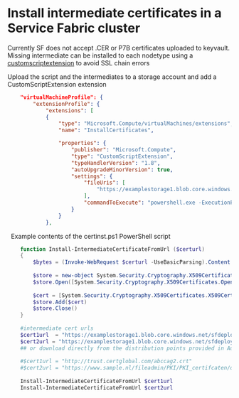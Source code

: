 # Install intermediate certificates in a Service Fabric cluster

Currently SF does not accept .CER or P7B certificates uploaded to keyvault.  
Missing intermediate can be installed to each nodetype using a [customscriptextension](https://blogs.technet.microsoft.com/stefan_stranger/2017/07/31/using-azure-custom-script-extension-to-execute-scripts-on-azure-vms/ "Examples of CustomScriptExtensions and DSC") to avoid SSL chain errors 

Upload the script and the intermediates to a storage account and add a CustomScriptExtension extension 

```json
    "virtualMachineProfile": {
        "extensionProfile": {
            "extensions": [
            {
                "type": "Microsoft.Compute/virtualMachines/extensions",
                "name": "InstallCertificates",

                "properties": {
                    "publisher": "Microsoft.Compute",
                    "type": "CustomScriptExtension",
                    "typeHandlerVersion": "1.8",
                    "autoUpgradeMinorVersion": true,
                    "settings": {
                        "fileUris": [
                            "https://examplestorage1.blob.core.windows.net/sfdeploy/certinst.ps1"
                        ],
                        "commandToExecute": "powershell.exe -ExecutionPolicy Unrestricted -File certinst.ps1"
                    }
                }
            },
```

 
Example contents of the certinst.ps1 PowerShell script 

```PowerShell
    function Install-IntermediateCertificateFromUrl ($certurl)
    {
        $bytes = (Invoke-WebRequest $certurl -UseBasicParsing).Content
     
        $store = new-object System.Security.Cryptography.X509Certificates.X509Store "CA", "LocalMachine"
        $store.Open([System.Security.Cryptography.X509Certificates.OpenFlags]::ReadWrite)
     
        $cert = [System.Security.Cryptography.X509Certificates.X509Certificate2]$bytes
        $store.Add($cert)
        $store.Close()
    }
     
    #intermediate cert urls   
    $cert1url  = "https://examplestorage1.blob.core.windows.net/sfdeploy/abccag2.crt"
    $cert2url = "https://examplestorage1.blob.core.windows.net/sfdeploy/defcag2.crt"
    ## or download directly from the distribution points provided in Authority Info Access Extensions
     
    #$cert1url = "http://trust.certglobal.com/abccag2.crt"
    #$cert2url = "https://www.sample.nl/fileadmin/PKI/PKI_certifcaten/defcag2.crt"
     
    Install-IntermediateCertificateFromUrl $cert1url
    Install-IntermediateCertificateFromUrl $cert2url
```